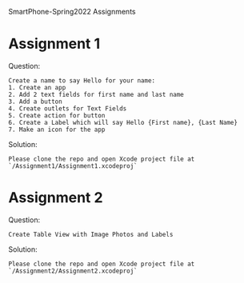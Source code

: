 
SmartPhone-Spring2022 Assignments

# Assignment 1
Question: 
```
Create a name to say Hello for your name:
1. Create an app
2. Add 2 text fields for first name and last name
3. Add a button 
4. Create outlets for Text Fields
5. Create action for button
6. Create a Label which will say Hello {First name}, {Last Name}
7. Make an icon for the app
```
Solution: 
```
Please clone the repo and open Xcode project file at `/Assignment1/Assignment1.xcodeproj`
```
# Assignment 2
Question: 
```
Create Table View with Image Photos and Labels
```
Solution: 
```
Please clone the repo and open Xcode project file at `/Assignment2/Assignment2.xcodeproj`
```

